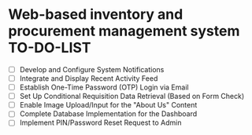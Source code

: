 # Web-based inventory and procurement management system TO-DO-LIST

- [ ] Develop and Configure System Notifications
- [ ] Integrate and Display Recent Activity Feed
- [ ] Establish One-Time Password (OTP) Login via Email
- [ ] Set Up Conditional Requisition Data Retrieval (Based on Form Check)
- [ ] Enable Image Upload/Input for the "About Us" Content
- [ ] Complete Database Implementation for the Dashboard
- [ ] Implement PIN/Password Reset Request to Admin

